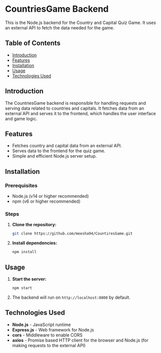 # CountriesGame Backend

This is the Node.js backend for the Country and Capital Quiz Game. It uses an external API to fetch the data needed for the game.

## Table of Contents
- [Introduction](#introduction)
- [Features](#features)
- [Installation](#installation)
- [Usage](#usage)
- [Technologies Used](#technologies-used)

## Introduction
The CountriesGame backend is responsible for handling requests and serving data related to countries and capitals. It fetches data from an external API and serves it to the frontend, which handles the user interface and game logic.

## Features
- Fetches country and capital data from an external API.
- Serves data to the frontend for the quiz game.
- Simple and efficient Node.js server setup.

## Installation

### Prerequisites
- Node.js (v14 or higher recommended)
- npm (v6 or higher recommended)

### Steps

1. **Clone the repository:**
    ```sh
    git clone https://github.com/meesha94/CountiresGame.git
    ```

2. **Install dependencies:**
    ```sh
    npm install
    ```

## Usage

1. **Start the server:**
    ```sh
    npm start
    ```

2. The backend will run on `http://localhost:8000` by default.
   

## Technologies Used
- **Node.js** - JavaScript runtime
- **Express.js** - Web framework for Node.js
- **cors** - Middleware to enable CORS
- **axios** - Promise based HTTP client for the browser and Node.js (for making requests to the external API)


